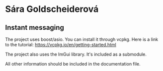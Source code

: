 # Sára Goldscheiderová

## Instant messaging
The project uses boost/asio. You can install it through vcpkg. Here is a link to the tutorial: https://vcpkg.io/en/getting-started.html

The project also uses the ImGui library. It's included as a submodule.

All other information should be included in the documentation file.
